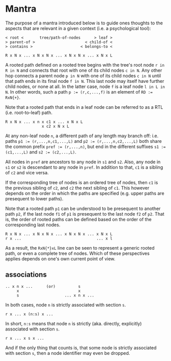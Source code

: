 
<!-- ======================================================================= -->
# Mantra

The purpose of a mantra introduced below is to guide ones thoughts to the
aspects that are relevant in a given context (i.e. a psychological tool):

```
< root <       tree/path-of-nodes      > leaf >
> parent-of >                      < child-of <
> contains >                     < belongs-to <

R x N x ... x N x N x ... x N x N x ... x N x L
```

A rooted path defined on a rooted tree begins with the tree's root node
`r in R in N` and connects that root with one of its child nodes `c in N`.
Any other hop connects a parent node `p in N` with one of its child nodes
`c in N` until that path ends in its final node `f in N`. This last node may
itself have further child nodes, or none at all. In the latter case, node `f`
is a leaf node `l in L in N`. In other words, such a path `p := (r,c,...,f)`
is an element of `RD := RxN{+}`.

Note that a rooted path that ends in a leaf node can be referred to as a RTL
(i.e. root-to-leaf) path.

```
R x N x ... x n x c1 x ... x N x L
                x c2 x N x L
```

At any non-leaf node `n`, a different path of any length may branch off: i.e.
paths `p1 := (r,...,n,c1,...,L)` and `p2 := (r,...,n,c2,...,L)` both share
the common prefix `pref := (r,...,n)`, but end in the different suffixes
`s1 := (c1,...,L)` and `s2 := (c2,...,L)`.

All nodes in `pref` are ancestors to any node in `s1` and `s2`.
Also, any node in `s1` or `s2` is descendant to any node in `pref`.
In addition to that, `c1` is a sibling of `c2` and vice versa.

If the corresponding tree of nodes is an ordered tree of nodes, then `c1` is
the previous sibling of `c2`, and `c2` the next sibling of `c1`. This however
depends on the order in which the paths are specified (e.g. upper paths are
presequent to lower paths).

Note that a rooted path `p1` can be understood to be presequent to another path
`p2`, if the last node `f1` of `p1` is presequent to the last node `f2` of `p2`.
That is, the order of rooted paths can be defined based on the order of the
corresponding last nodes.

```
R x N x ... x N x N x ... x N x N x ... x N x L
r x ...                                 ... x l
```

As a result, the `RxN{*}xL` line can be seen to represent a generic rooted
path, or even a complete tree of nodes. Which of these perspectives applies
depends on one's own current point of view.

<!-- ======================================================================= -->
## associations

```
.. x n x ...      (or)          s
     x                          x
     s                    ... x n x ...
```

In both cases, node `n` is strictly associated with section `s`.

```
r x ... x (n:s) x ...
```

In short, `n:s` means that node `n` is strictly (aka. directly, explicitly)
associated with section `s`.

```
r x ... x s x ...
```

And if the only thing that counts is, that some node is strictly associated
with section `s`, then a node identifier may even be dropped.
